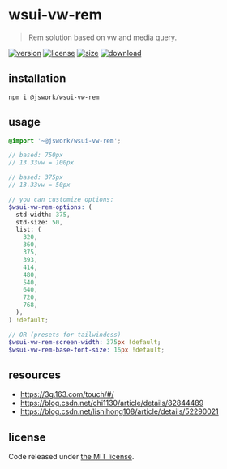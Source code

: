 # wsui-vw-rem
> Rem solution based on vw and media query.

[![version][version-image]][version-url]
[![license][license-image]][license-url]
[![size][size-image]][size-url]
[![download][download-image]][download-url]

## installation
```shell
npm i @jswork/wsui-vw-rem
```

## usage
```scss
@import '~@jswork/wsui-vw-rem';

// based: 750px
// 13.33vw = 100px

// based: 375px
// 13.33vw = 50px

// you can customize options:
$wsui-vw-rem-options: (
  std-width: 375,
  std-size: 50,
  list: (
    320,
    360,
    375,
    393,
    414,
    480,
    540,
    640,
    720,
    768,
  ),
) !default;

// OR (presets for tailwindcss)
$wsui-vw-rem-screen-width: 375px !default;
$wsui-vw-rem-base-font-size: 16px !default;
```

## resources
- https://3g.163.com/touch/#/
- https://blog.csdn.net/chi1130/article/details/82844489
- https://blog.csdn.net/lishihong108/article/details/52290021

## license
Code released under [the MIT license](https://github.com/afeiship/wsui-vw-rem/blob/master/LICENSE.txt).

[version-image]: https://img.shields.io/npm/v/@jswork/wsui-vw-rem
[version-url]: https://npmjs.org/package/@jswork/wsui-vw-rem

[license-image]: https://img.shields.io/npm/l/@jswork/wsui-vw-rem
[license-url]: https://github.com/afeiship/wsui-vw-rem/blob/master/LICENSE.txt

[size-image]: https://img.shields.io/bundlephobia/minzip/@jswork/wsui-vw-rem
[size-url]: https://github.com/afeiship/wsui-vw-rem/blob/master/dist/wsui-vw-rem.min.js

[download-image]: https://img.shields.io/npm/dm/@jswork/wsui-vw-rem
[download-url]: https://www.npmjs.com/package/@jswork/wsui-vw-rem
